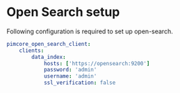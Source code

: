 # Open Search setup

Following configuration is required to set up open-search.

```yaml
pimcore_open_search_client:
    clients:
        data_index:
            hosts: ['https://opensearch:9200']
            password: 'admin'
            username: 'admin'
            ssl_verification: false
```